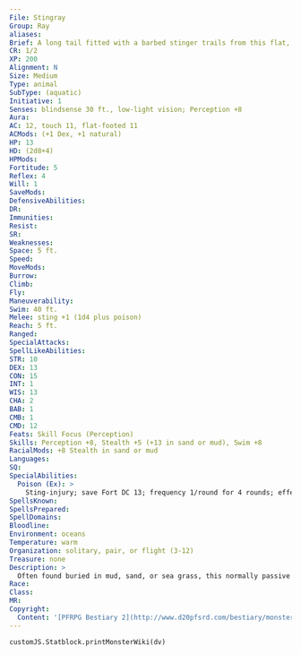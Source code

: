 ```yaml
---
File: Stingray
Group: Ray
aliases: 
Brief: A long tail fitted with a barbed stinger trails from this flat, triangular fish's body.
CR: 1/2
XP: 200
Alignment: N
Size: Medium
Type: animal
SubType: (aquatic)
Initiative: 1
Senses: blindsense 30 ft., low-light vision; Perception +8
Aura: 
AC: 12, touch 11, flat-footed 11
ACMods: (+1 Dex, +1 natural)
HP: 13
HD: (2d8+4)
HPMods: 
Fortitude: 5
Reflex: 4
Will: 1
SaveMods: 
DefensiveAbilities: 
DR: 
Immunities: 
Resist: 
SR: 
Weaknesses: 
Space: 5 ft.
Speed: 
MoveMods: 
Burrow: 
Climb: 
Fly: 
Maneuverability: 
Swim: 40 ft.
Melee: sting +1 (1d4 plus poison)
Reach: 5 ft.
Ranged: 
SpecialAttacks: 
SpellLikeAbilities: 
STR: 10
DEX: 13
CON: 15
INT: 1
WIS: 13
CHA: 2
BAB: 1
CMB: 1
CMD: 12
Feats: Skill Focus (Perception)
Skills: Perception +8, Stealth +5 (+13 in sand or mud), Swim +8
RacialMods: +8 Stealth in sand or mud
Languages: 
SQ: 
SpecialAbilities:
  Poison (Ex): >
    Sting-injury; save Fort DC 13; frequency 1/round for 4 rounds; effect 1d2 Dex and 1 Con; cure 1 save. The save DC is Constitution-based.
SpellsKnown: 
SpellsPrepared: 
SpellDomains: 
Bloodline: 
Environment: oceans
Temperature: warm
Organization: solitary, pair, or flight (3-12)
Treasure: none
Description: >
  Often found buried in mud, sand, or sea grass, this normally passive creature raises its tail above its body like a scorpion when cornered or injured. Its stinger is a barbed spine with two grooves allowing the toxin to enter the wound. While often found in bays and estuaries, some breeds of stingray can make their home in rivers far upstream from salt water. Stingrays, like their larger manta ray cousins, use a form of electrolocation to find prey in the silt-laden waters.  The stingray presented here is a relatively large member of the species; for smaller stingrays, apply the young creature template.  Stingray Companion Starting Statistics: Size Small; Speed swim 40 ft.; Attack sting (1d3 plus poison); Ability Scores Str 6, Dex 15, Con 13, Int 1, Wis 13, Cha 2; Special Qualities low-light vision.  4th-Level Advancement: Size Medium; AC +1 natural armor; Attack sting (1d4 plus poison); Ability Scores Str +4, Dex -2, Con +2; Special Qualities blindsense 30 ft.
Race: 
Class: 
MR: 
Copyright:
  Content: '[PFRPG Bestiary 2](http://www.d20pfsrd.com/bestiary/monster-listings/animals/aquatic/stingray)'
---
```

```dataviewjs
customJS.Statblock.printMonsterWiki(dv)
```
